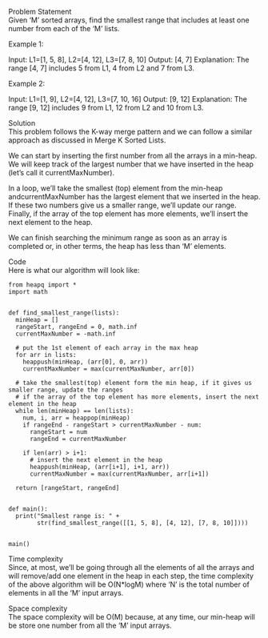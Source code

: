 Problem Statement \
Given ‘M’ sorted arrays, find the smallest range that includes at least one number from each of the ‘M’ lists.

Example 1:

Input: L1=[1, 5, 8], L2=[4, 12], L3=[7, 8, 10]
Output: [4, 7]
Explanation: The range [4, 7] includes 5 from L1, 4 from L2 and 7 from L3.

Example 2:

Input: L1=[1, 9], L2=[4, 12], L3=[7, 10, 16]
Output: [9, 12]
Explanation: The range [9, 12] includes 9 from L1, 12 from L2 and 10 from L3.

Solution \
This problem follows the K-way merge pattern and we can follow a similar approach as discussed in Merge K Sorted Lists.

We can start by inserting the first number from all the arrays in a min-heap. We will keep track of the largest number that we have inserted in the heap (let’s call it currentMaxNumber).

In a loop, we’ll take the smallest (top) element from the min-heap andcurrentMaxNumber has the largest element that we inserted in the heap. If these two numbers give us a smaller range, we’ll update our range. Finally, if the array of the top element has more elements, we’ll insert the next element to the heap.

We can finish searching the minimum range as soon as an array is completed or, in other terms, the heap has less than ‘M’ elements.

Code \
Here is what our algorithm will look like:
```
from heapq import *
import math


def find_smallest_range(lists):
  minHeap = []
  rangeStart, rangeEnd = 0, math.inf
  currentMaxNumber = -math.inf

  # put the 1st element of each array in the max heap
  for arr in lists:
    heappush(minHeap, (arr[0], 0, arr))
    currentMaxNumber = max(currentMaxNumber, arr[0])

  # take the smallest(top) element form the min heap, if it gives us smaller range, update the ranges
  # if the array of the top element has more elements, insert the next element in the heap
  while len(minHeap) == len(lists):
    num, i, arr = heappop(minHeap)
    if rangeEnd - rangeStart > currentMaxNumber - num:
      rangeStart = num
      rangeEnd = currentMaxNumber

    if len(arr) > i+1:
      # insert the next element in the heap
      heappush(minHeap, (arr[i+1], i+1, arr))
      currentMaxNumber = max(currentMaxNumber, arr[i+1])

  return [rangeStart, rangeEnd]


def main():
  print("Smallest range is: " +
        str(find_smallest_range([[1, 5, 8], [4, 12], [7, 8, 10]])))


main()
```

Time complexity \
Since, at most, we’ll be going through all the elements of all the arrays and will remove/add one element in the heap in each step, the time complexity of the above algorithm will be O(N*logM) where ‘N’ is the total number of elements in all the ‘M’ input arrays.

Space complexity \
The space complexity will be O(M) because, at any time, our min-heap will be store one number from all the ‘M’ input arrays.